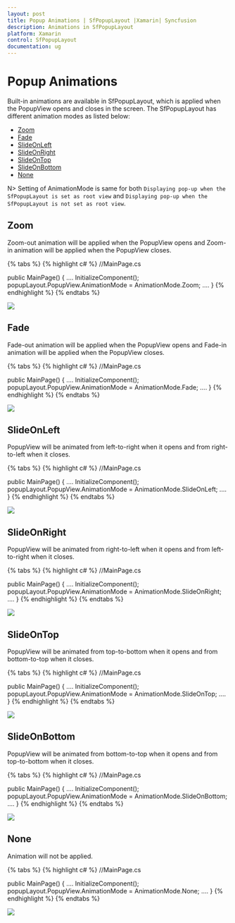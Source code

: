 ```yaml
---
layout: post
title: Popup Animations | SfPopupLayout |Xamarin| Syncfusion
description: Animations in SfPopupLayout
platform: Xamarin
control: SfPopupLayout
documentation: ug
--- 
```


# Popup Animations

Built-in animations are available in SfPopupLayout, which is applied when the PopupView opens and closes in the screen.
The SfPopupLayout has different animation modes as listed below:

* [Zoom](https://help.syncfusion.com/cr/cref_files/xamarin/Syncfusion.SfPopupLayout.XForms~Syncfusion.XForms.PopupLayout.AnimationMode.html)
* [Fade](https://help.syncfusion.com/cr/cref_files/xamarin/Syncfusion.SfPopupLayout.XForms~Syncfusion.XForms.PopupLayout.AnimationMode.html)
* [SlideOnLeft](https://help.syncfusion.com/cr/cref_files/xamarin/Syncfusion.SfPopupLayout.XForms~Syncfusion.XForms.PopupLayout.AnimationMode.html)
* [SlideOnRight](https://help.syncfusion.com/cr/cref_files/xamarin/Syncfusion.SfPopupLayout.XForms~Syncfusion.XForms.PopupLayout.AnimationMode.html)
* [SlideOnTop](https://help.syncfusion.com/cr/cref_files/xamarin/Syncfusion.SfPopupLayout.XForms~Syncfusion.XForms.PopupLayout.AnimationMode.html)
* [SlideOnBottom](https://help.syncfusion.com/cr/cref_files/xamarin/Syncfusion.SfPopupLayout.XForms~Syncfusion.XForms.PopupLayout.AnimationMode.html)
* [None](https://help.syncfusion.com/cr/cref_files/xamarin/Syncfusion.SfPopupLayout.XForms~Syncfusion.XForms.PopupLayout.AnimationMode.html)

N> Setting of AnimationMode is same for both `Displaying pop-up when the SfPopupLayout is set as root view` and `Displaying pop-up when the SfPopupLayout is not set as root view`. 

## Zoom 

Zoom-out animation will be applied when the PopupView opens and Zoom-in animation will be applied when the PopupView closes.

{% tabs %}
{% highlight c# %}
//MainPage.cs

public MainPage()
{
    ....
    InitializeComponent();
    popupLayout.PopupView.AnimationMode = AnimationMode.Zoom;
    ....
}
{% endhighlight %}
{% endtabs %}

![](GettingStarted_images/ZoomAnimation.gif)

## Fade 

Fade-out animation will be applied when the PopupView opens and Fade-in animation will be applied when the PopupView closes.

{% tabs %}
{% highlight c# %}
//MainPage.cs

public MainPage()
{
    ....
    InitializeComponent();
    popupLayout.PopupView.AnimationMode = AnimationMode.Fade;
    ....
}
{% endhighlight %}
{% endtabs %}

![](GettingStarted_images/FadeAnimation.gif)

## SlideOnLeft 

PopupView will be animated from left-to-right when it opens and from right-to-left when it closes.

{% tabs %}
{% highlight c# %}
//MainPage.cs

public MainPage()
{
    ....
    InitializeComponent();
    popupLayout.PopupView.AnimationMode = AnimationMode.SlideOnLeft;
    ....
}
{% endhighlight %}
{% endtabs %}

![](GettingStarted_images/SlideOnLeftAnimation.gif)

## SlideOnRight

PopupView will be animated from right-to-left when it opens and from left-to-right when it closes.

{% tabs %}
{% highlight c# %}
//MainPage.cs

public MainPage()
{
    ....
    InitializeComponent();
    popupLayout.PopupView.AnimationMode = AnimationMode.SlideOnRight;
    ....
}
{% endhighlight %}
{% endtabs %}

![](GettingStarted_images/SlideOnRightAnimation.gif)

## SlideOnTop 

PopupView will be animated from top-to-bottom when it opens and from bottom-to-top when it closes.

{% tabs %}
{% highlight c# %}
//MainPage.cs

public MainPage()
{
    ....
    InitializeComponent();
    popupLayout.PopupView.AnimationMode = AnimationMode.SlideOnTop;
    ....
}
{% endhighlight %}
{% endtabs %}

![](GettingStarted_images/SlideOnTopAnimation.gif)

## SlideOnBottom

PopupView will be animated from bottom-to-top when it opens and from top-to-bottom when it closes.

{% tabs %}
{% highlight c# %}
//MainPage.cs

public MainPage()
{
    ....
    InitializeComponent();
    popupLayout.PopupView.AnimationMode = AnimationMode.SlideOnBottom;
    ....
}
{% endhighlight %}
{% endtabs %}

![](GettingStarted_images/SlideOnBottomAnimation.gif)

## None

Animation will not be applied.

{% tabs %}
{% highlight c# %}
//MainPage.cs

public MainPage()
{
    ....
    InitializeComponent();
    popupLayout.PopupView.AnimationMode = AnimationMode.None;
    ....
}
{% endhighlight %}
{% endtabs %}

![](GettingStarted_images/AnimationMode_None.gif)
